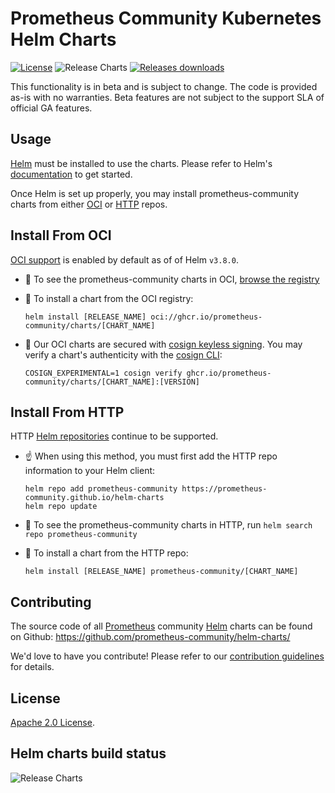 # Prometheus Community Kubernetes Helm Charts

[![License](https://img.shields.io/badge/License-Apache%202.0-blue.svg)](https://opensource.org/licenses/Apache-2.0) ![Release Charts](https://github.com/prometheus-community/helm-charts/workflows/Release%20Charts/badge.svg?branch=main) [![Releases downloads](https://img.shields.io/github/downloads/prometheus-community/helm-charts/total.svg)](https://github.com/prometheus-community/helm-charts/releases)

This functionality is in beta and is subject to change. The code is provided as-is with no warranties. Beta features are not subject to the support SLA of official GA features.

## Usage

[Helm](https://helm.sh) must be installed to use the charts.
Please refer to Helm's [documentation](https://helm.sh/docs/) to get started.

Once Helm is set up properly, you may install prometheus-community charts from either [OCI](#install-from-oci) or [HTTP](#install-from-http) repos.

## Install From OCI

[OCI support](https://helm.sh/docs/topics/registries/#using-an-oci-based-registry) is enabled by default as of of Helm `v3.8.0`.

- 👀 To see the prometheus-community charts in OCI, [browse the registry](https://github.com/orgs/prometheus-community/packages?repo_name=helm-charts)
- 🚀 To install a chart from the OCI registry:

  ```console
  helm install [RELEASE_NAME] oci://ghcr.io/prometheus-community/charts/[CHART_NAME]
  ```

- 🔐 Our OCI charts are secured with [cosign keyless signing](https://github.com/sigstore/cosign/blob/main/KEYLESS.md). You may verify a chart's authenticity with the [cosign CLI](https://github.com/sigstore/cosign/blob/main/README.md):

  ```console
  COSIGN_EXPERIMENTAL=1 cosign verify ghcr.io/prometheus-community/charts/[CHART_NAME]:[VERSION]
  ```

## Install From HTTP

HTTP [Helm repositories](https://helm.sh/docs/topics/charts/#chart-repositories) continue to be supported.

- ☝️ When using this method, you must first add the HTTP repo information to your Helm client:

  ```console
  helm repo add prometheus-community https://prometheus-community.github.io/helm-charts
  helm repo update
  ```

- 👀 To see the prometheus-community charts in HTTP, run `helm search repo prometheus-community`

- 🚀 To install a chart from the HTTP repo:

  ```console
  helm install [RELEASE_NAME] prometheus-community/[CHART_NAME]
  ```

## Contributing

The source code of all [Prometheus](https://prometheus.io) community [Helm](https://helm.sh) charts can be found on Github: <https://github.com/prometheus-community/helm-charts/>

<!-- Keep full URL links to repo files because this README syncs from main to gh-pages.  -->
We'd love to have you contribute! Please refer to our [contribution guidelines](https://github.com/prometheus-community/helm-charts/blob/main/CONTRIBUTING.md) for details.

## License

<!-- Keep full URL links to repo files because this README syncs from main to gh-pages.  -->
[Apache 2.0 License](https://github.com/prometheus-community/helm-charts/blob/main/LICENSE).

## Helm charts build status

![Release Charts](https://github.com/prometheus-community/helm-charts/workflows/Release%20Charts/badge.svg?branch=main)
